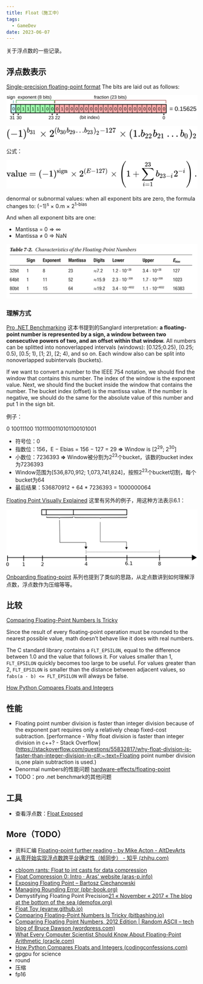 ```yaml
---
title: Float（施工中）
tags:
  - GameDev
date: 2023-06-07
---
```



关于浮点数的一些记录。



## 浮点数表示

[Single-precision floating-point format](https://en.wikipedia.org/wiki/Single-precision_floating-point_format) The bits are laid out as follows:

![img](./../Assets/float/Float_example.svg)

![5858d28deea4237a7c1320f7e649fb104aecb0e5](./../Assets/float/5858d28deea4237a7c1320f7e649fb104aecb0e5.svg)

公式：

![908c155d6002beadf2df5a7c05e954ec2373ca16](./../Assets/float/908c155d6002beadf2df5a7c05e954ec2373ca16.svg)

denormal or subnormal values: when all exponent bits are zero, the formula changes to: (−1)<sup>s</sup> × 0.m × 2<sup>1-bias</sup>

And when all exponent bits are one:

* Mantissa = 0 => ∞
* Mantissa ≠ 0 => NaN

![image-20241224115317225](./../Assets/float/image-20241224115317225.png)

### 理解方式

[Pro .NET Benchmarking](https://aakinshin.net/prodotnetbenchmarking/) 这本书提到的Sanglard interpretation: **a floating-point number is represented by a sign, a window between two consecutive powers of two, and an offset within that window.** All numbers can be splitted into nonoverlapped intervals (windows): [0.125;0.25), [0.25; 0.5), [0.5; 1), [1; 2), [2; 4), and so on. Each window also can be split into nonoverlapped subintervals (buckets). 

If we want to convert a number to the IEEE 754 notation, we should find the window that contains this number. The index of the window is the exponent value. Next, we should find the bucket inside the window that contains the number. The bucket index (offset) is the mantissa value. If the number is negative, we should do the same for the absolute value of this number and put 1 in the sign bit.

例子：

0 10011100 11011100110101100101001

* 符号位：0
* 指数位：156，E − Ebias = 156 − 127 = 29 **=>** Window is [2<sup>29</sup>; 2<sup>30</sup>]
* 小数位：7236393 **=>** Window被分割为2<sup>23</sup>个bucket，该数的bucket index为7236393
* Window范围为[536,870,912; 1,073,741,824]，按照2<sup>23</sup>个bucket切割，每个bucket为64
* 最后结果：536870912 + 64 * 7236393 = 1000000064

[Floating Point Visually Explained](https://fabiensanglard.net/floating_point_visually_explained/) 这里有另外的例子，用这种方法表示6.1：

![img](./../Assets/float/floating_point_window.svg)



[Onboarding floating-point](https://www.altdevarts.com/p/onboarding-floating-point) 系列也提到了类似的思路，从定点数讲到如何理解浮点数，浮点数作为压缩等等。



## 比较

[Comparing Floating-Point Numbers Is Tricky](https://bitbashing.io/comparing-floats.html)

Since the result of every floating-point operation must be rounded to the nearest possible value, math doesn’t behave like it does with real numbers. 

The C standard library contains a `FLT_EPSILON`, equal to the difference between 1.0 and the value that follows it. For values smaller than 1, `FLT_EPSILON` quickly becomes too large to be useful. For values greater than 2, `FLT_EPSILON` is smaller than the distance between adjacent values, so `fabs(a - b) <= FLT_EPSILON` will always be false.









[How Python Compares Floats and Integers](https://blog.codingconfessions.com/p/how-python-compares-floats-and-ints)

## 性能

* Floating point number division is faster than integer division because of the exponent part requires only a relatively cheap fixed-cost subtraction. [performance - Why float division is faster than integer division in c++? - Stack Overflow](https://stackoverflow.com/questions/55832817/why-float-division-is-faster-than-integer-division-in-c#:~:text=Floating point number division is,one plain subtraction is used.)
* Denormal numbers的性能问题 [hardware-effects/floating-point](https://github.com/Kobzol/hardware-effects/tree/master/floating-point)
* TODO：pro .net benchmark的其他问题



## 工具

* 查看浮点数：[Float Exposed](https://float.exposed/0x4e6e0000)



## More（TODO）

*  资料汇编 [Floating-point further reading - by Mike Acton - AltDevArts](https://www.altdevarts.com/p/floating-point-further-reading) 
* [从零开始实现浮点数跨平台确定性（帧同步） - 知乎 (zhihu.com)](https://zhuanlan.zhihu.com/p/682531986)

- [cbloom rants: Float to int casts for data compression](http://cbloomrants.blogspot.com/2023/07/float-to-int-casts-for-data-compression.html)
- [Float Compression 0: Intro · Aras' website (aras-p.info)](https://aras-p.info/blog/2023/01/29/Float-Compression-0-Intro/)
- [Exposing Floating Point – Bartosz Ciechanowski](https://ciechanow.ski/exposing-floating-point/)
- [Managing Rounding Error (pbr-book.org)](https://pbr-book.org/3ed-2018/Shapes/Managing_Rounding_Error)
- Demystifying Floating Point Precision[21 « November « 2017 « The blog at the bottom of the sea (demofox.org)](https://blog.demofox.org/2017/11/21/)
- [Float Toy (evanw.github.io)](https://evanw.github.io/float-toy/)
- [Comparing Floating-Point Numbers Is Tricky (bitbashing.io)](https://bitbashing.io/comparing-floats.html)
- [Comparing Floating Point Numbers, 2012 Edition | Random ASCII – tech blog of Bruce Dawson (wordpress.com)](https://randomascii.wordpress.com/2012/02/25/comparing-floating-point-numbers-2012-edition/)
- [What Every Computer Scientist Should Know About Floating-Point Arithmetic (oracle.com)](https://docs.oracle.com/cd/E19957-01/806-3568/ncg_goldberg.html)
- [How Python Compares Floats and Integers (codingconfessions.com)](https://blog.codingconfessions.com/p/how-python-compares-floats-and-ints)
- gpgpu for science
- round
- 压缩
- fp16
